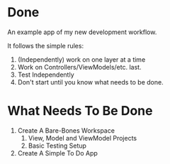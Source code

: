 # Done

An example app of my new development workflow.

It follows the simple rules:

1. (Independently) work on one layer at a time
2. Work on Controllers/ViewModels/etc. last.
3. Test Independently
4. Don't start until you know what needs to be done.

# What Needs To Be Done

1. Create A Bare-Bones Workspace
    1. View, Model and ViewModel Projects
    2. Basic Testing Setup
2. Create A Simple To Do App
